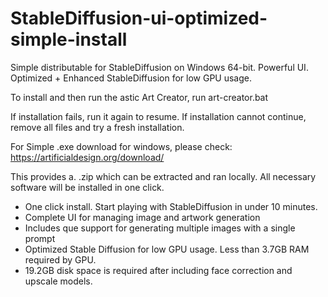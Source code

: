 # StableDiffusion-ui-optimized-simple-install

Simple distributable for StableDiffusion on Windows 64-bit. 
Powerful UI. Optimized + Enhanced StableDiffusion for low GPU usage.

To install and then run the astic Art Creator, run art-creator.bat

If installation fails, run it again to resume.
If installation cannot continue, remove all files and try a fresh installation.

For Simple .exe download for windows, please check:
https://artificialdesign.org/download/

This provides a. .zip which can be extracted and ran locally. 
All necessary software will be installed in one click.

* One click install. Start playing with StableDiffusion in under 10 minutes.
* Complete UI for managing image and artwork generation
* Includes que support for generating multiple images with a single prompt
* Optimized Stable Diffusion for low GPU usage. Less than 3.7GB RAM required by GPU.
* 19.2GB disk space is required after including face correction and upscale models.
